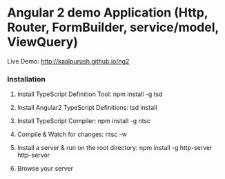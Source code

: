 # Angular 2 demo Application (Http, Router, FormBuilder, service/model, ViewQuery)

Live Demo: http://kaalpurush.github.io/ng2

### Installation
1. Install TypeScript Definition Tool: 
	npm install -g tsd

2. Install Angular2 TypeScript Definitions: 
	tsd install

3. Install TypeScript Compiler: 
	npm install -g ntsc

4. Compile & Watch for changes: 
	ntsc -w

5. Install a server & run on the root directory: 
	npm install -g http-server
	http-server

6. Browse your server

